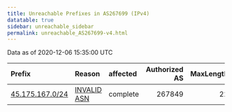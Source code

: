 ```yaml
---
title: Unreachable Prefixes in AS267699 (IPv4)
datatable: true
sidebar: unreachable_sidebar
permalink: unreachable_AS267699-v4.html
---
```


Data as of 2020-12-06 15:35:00 UTC


<div class="datatable-begin"></div>

| Prefix                                                   | Reason                                                                                                  | affected   |   Authorized AS |   MaxLength | Anchor                                         |   unreachable /24s |
|:---------------------------------------------------------|:--------------------------------------------------------------------------------------------------------|:-----------|----------------:|------------:|:-----------------------------------------------|-------------------:|
| [45.175.167.0/24](https://stat.ripe.net/45.175.167.0/24) | [INVALID ASN](https://rpki-validator.ripe.net/announcement-preview?asn=AS267699&prefix=45.175.167.0/24) | complete   |          267849 |          22 | [LACNIC](unreachable_LACNIC_RPKI_Root-v4.html) |                  1 |

<div class="datatable-end"></div>